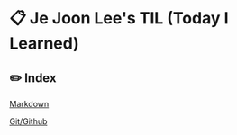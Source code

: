 # 📋  Je Joon Lee's TIL (Today I Learned) 

## ✏️ Index

[Markdown](./Typora/README.md)

[Git/Github](./Git/README.md)



